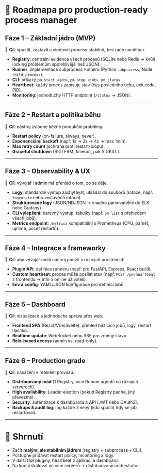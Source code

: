 # 🚀 Roadmapa pro production-ready process manager

## Fáze 1 – Základní jádro (MVP)
🎯 **Cíl**: spustit, zastavit a sledovat procesy stabilně, bez race condition.  
- **Registry**: centrální evidence všech procesů (SQLite nebo Redis → kvůli locking problémům spolehlivější než JSON).  
- **Runner**: implementace subprocess runneru (Python `subprocess`, Node `child_process`).  
- **CLI**: příkazy `pm start <job>`, `pm stop <job>`, `pm status`.  
- **Heartbeat**: každý proces zapisuje stav (čas posledního ticku, exit code, PID).  
- **Monitoring**: jednoduchý HTTP endpoint (`/status` → JSON).  

---

## Fáze 2 – Restart a politika běhu
🎯 **Cíl**: nástroj zvládne běžné produkční problémy.  
- **Restart policy** (on-failure, always, never).  
- **Exponenciální backoff** (např. 1s → 2s → 4s → max 1min).  
- **Max retry count** (ochrana proti restart-loopu).  
- **Graceful shutdown** (SIGTERM, timeout, pak SIGKILL).  

---

## Fáze 3 – Observability & UX
🎯 **Cíl**: vývojář i admin má přehled o tom, co se děje.  
- **Logy**: standardní výstup zachytávat, ukládat do souborů (rotace, např. `logrotate` nebo vestavěná rotace).  
- **Strukturované logy** (JSON/NDJSON → snadno parsovatelné do ELK nebo Grafany).  
- **CLI vylepšení**: barevný výstup, tabulky (např. `pm list` s přehledem všech jobů).  
- **Metrics endpoint**: `/metrics` kompatibilní s Prometheus (CPU, paměť, uptime, počet restartů).  

---

## Fáze 4 – Integrace s frameworky
🎯 **Cíl**: aby vývojář mohl nástroj použít v různých prostředích.  
- **Plugin API**: definice runneru (např. pro FastAPI, Express, React build).  
- **Custom heartbeat**: proces může posílat stav (např. `POST /pm/heartbeat` z frontendu → info o online uživateli).  
- **Env a config**: YAML/JSON konfigurace pro definici jobů.  

---

## Fáze 5 – Dashboard
🎯 **Cíl**: vizualizace a jednoduchá správa přes web.  
- **Frontend SPA** (React/Vue/Svelte): přehled běžících jobů, logy, restart tlačítko.  
- **Realtime update**: WebSocket nebo SSE pro změny stavu.  
- **Role-based access** (admin vs. read-only).  

---

## Fáze 6 – Production grade
🎯 **Cíl**: nasazení v reálném provozu.  
- **Distribuovaný mód** (1 Registry, více Runner agentů na různých serverech).  
- **High availability**: Leader election (pokud Registry padne, jiný převezme).  
- **Security**: autentizace k dashboardu a API (JWT nebo OAuth2).  
- **Backups & audit log**: log každé změny (kdo spustil, kdy se job restartoval).  

---

# 🔑 Shrnutí
- Začít **malým, ale stabilním jádrem** (registry + subprocess + CLI).  
- Postupně přidávat restart policy, monitoring a logy.  
- V další fázi pluginy, heartbeat z aplikací a dashboard.  
- Na konci škálovat na více serverů → distribuovaný orchestrátor.  
